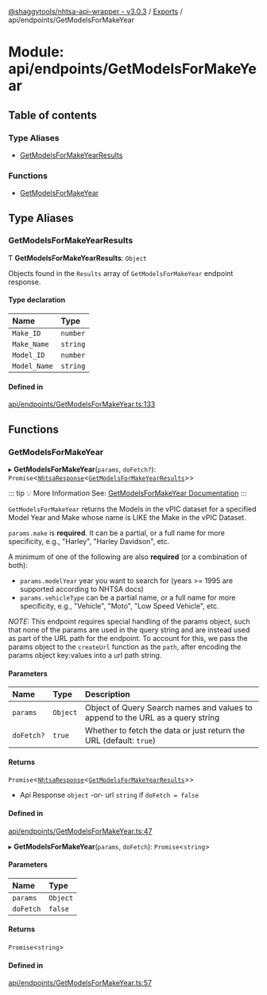 [@shaggytools/nhtsa-api-wrapper - v3.0.3](../index.md) / [Exports](../modules.md) / api/endpoints/GetModelsForMakeYear

# Module: api/endpoints/GetModelsForMakeYear

## Table of contents

### Type Aliases

- [GetModelsForMakeYearResults](api_endpoints_GetModelsForMakeYear.md#getmodelsformakeyearresults)

### Functions

- [GetModelsForMakeYear](api_endpoints_GetModelsForMakeYear.md#getmodelsformakeyear)

## Type Aliases

### GetModelsForMakeYearResults

Ƭ **GetModelsForMakeYearResults**: `Object`

Objects found in the `Results` array of `GetModelsForMakeYear` endpoint response.

#### Type declaration

| Name         | Type     |
| :----------- | :------- |
| `Make_ID`    | `number` |
| `Make_Name`  | `string` |
| `Model_ID`   | `number` |
| `Model_Name` | `string` |

#### Defined in

[api/endpoints/GetModelsForMakeYear.ts:133](https://github.com/ShaggyTech/nhtsa-api-wrapper/blob/main/packages/lib/src/api/endpoints/GetModelsForMakeYear.ts#L133)

## Functions

### GetModelsForMakeYear

▸ **GetModelsForMakeYear**(`params`, `doFetch?`): `Promise`<[`NhtsaResponse`](api_types.md#nhtsaresponse)<[`GetModelsForMakeYearResults`](api_endpoints_GetModelsForMakeYear.md#getmodelsformakeyearresults)\>\>

::: tip :bulb: More Information
See: [GetModelsForMakeYear Documentation](/api/endpoints/get-models-for-make-year)
:::

`GetModelsForMakeYear` returns the Models in the vPIC dataset for a specified Model Year and
Make whose name is LIKE the Make in the vPIC Dataset.

`params.make` is **required**. It can be a partial, or a full name for more specificity, e.g.,
"Harley", "Harley Davidson", etc.

A minimum of one of the following are also **required** (or a combination of both):

- `params.modelYear` year you want to search for (years >= 1995 are supported according to NHTSA
  docs)
- `params.vehicleType` can be a partial name, or a full name for more specificity, e.g.,
  "Vehicle", "Moto", "Low Speed Vehicle", etc.

_NOTE:_ This endpoint requires special handling of the params object, such that none of the
params are used in the query string and are instead used as part of the URL path for the
endpoint. To account for this, we pass the params object to the `createUrl` function as the
`path`, after encoding the params object key:values into a url path string.

#### Parameters

| Name       | Type     | Description                                                                    |
| :--------- | :------- | :----------------------------------------------------------------------------- |
| `params`   | `Object` | Object of Query Search names and values to append to the URL as a query string |
| `doFetch?` | `true`   | Whether to fetch the data or just return the URL (default: `true`)             |

#### Returns

`Promise`<[`NhtsaResponse`](api_types.md#nhtsaresponse)<[`GetModelsForMakeYearResults`](api_endpoints_GetModelsForMakeYear.md#getmodelsformakeyearresults)\>\>

- Api Response `object`
  -or- url `string` if `doFetch = false`

#### Defined in

[api/endpoints/GetModelsForMakeYear.ts:47](https://github.com/ShaggyTech/nhtsa-api-wrapper/blob/main/packages/lib/src/api/endpoints/GetModelsForMakeYear.ts#L47)

▸ **GetModelsForMakeYear**(`params`, `doFetch`): `Promise`<`string`\>

#### Parameters

| Name      | Type     |
| :-------- | :------- |
| `params`  | `Object` |
| `doFetch` | `false`  |

#### Returns

`Promise`<`string`\>

#### Defined in

[api/endpoints/GetModelsForMakeYear.ts:57](https://github.com/ShaggyTech/nhtsa-api-wrapper/blob/main/packages/lib/src/api/endpoints/GetModelsForMakeYear.ts#L57)
